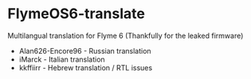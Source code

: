 # FlymeOS6-translate
Multilangual translation for Flyme 6 (Thankfully for the leaked firmware)

- Alan626-Encore96 - Russian translation
- iMarck - Italian translation
- kkffiirr - Hebrew translation / RTL issues
